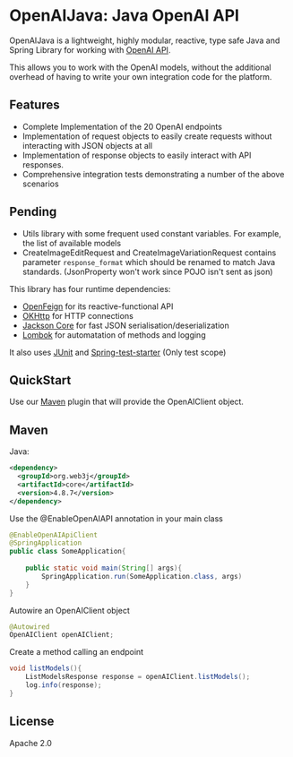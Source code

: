OpenAIJava: Java OpenAI API
==================================


OpenAIJava is a lightweight, highly modular, reactive, type safe Java and
Spring Library for working with [OpenAI API](https://beta.openai.com/docs/api-reference). 

This allows you to work with the OpenAI models, without the additional overhead of having to write your own
integration code for the platform.


Features
--------

-   Complete Implementation of the 20 OpenAI endpoints
-   Implementation of request objects to easily create requests without interacting with JSON objects at all
-   Implementation of response objects to easily interact with API responses.
-   Comprehensive integration tests demonstrating a number of the above scenarios


Pending
--------
- Utils library with some frequent used constant variables. For example, the list of available models
- CreateImageEditRequest and CreateImageVariationRequest contains parameter `response_format` which should be renamed to match Java standards. (JsonProperty won't work since POJO isn't sent as json)


This library has four runtime dependencies:

-   [OpenFeign](https://spring.io/projects/spring-cloud-openfeign) for its
    reactive-functional API
-   [OKHttp](https://square.github.io/okhttp/)
    for HTTP connections
-   [Jackson Core](https://github.com/FasterXML/jackson-core) for fast
    JSON serialisation/deserialization
-   [Lombok](https://projectlombok.org/) for automatation of methods and logging

It also uses
[JUnit](https://junit.org/junit5/) and [Spring-test-starter](https://docs.spring.io/spring-boot/docs/1.5.7.RELEASE/reference/html/boot-features-testing.html) (Only test scope)


QuickStart
---------

Use our [Maven](https://github.com/web3j/web3j-maven-plugin) 
plugin that will provide the OpenAIClient object.

Maven
-----

Java:

```xml
<dependency>
  <groupId>org.web3j</groupId>
  <artifactId>core</artifactId>
  <version>4.8.7</version>
</dependency>
```

Use the @EnableOpenAIAPI annotation in your main class
```java
@EnableOpenAIApiClient
@SpringApplication
public class SomeApplication{
    
    public static void main(String[] args){
        SpringApplication.run(SomeApplication.class, args)
    }
}
```

Autowire an OpenAIClient object

```java
@Autowired
OpenAIClient openAIClient;
```

Create a method calling an endpoint
```java
void listModels(){
    ListModelsResponse response = openAIClient.listModels();
    log.info(response);
}
```

License
------
Apache 2.0